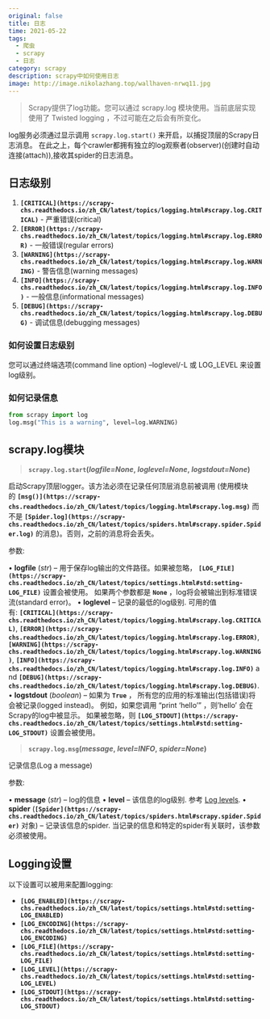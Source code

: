 ```yaml
---
original: false
title: 日志
time: 2021-05-22
tags: 
  - 爬虫
  - scrapy
  - 日志
category: scrapy
description: scrapy中如何使用日志
image: http://image.nikolazhang.top/wallhaven-nrwq11.jpg
---
```



> Scrapy提供了log功能。您可以通过 scrapy.log 模块使用。当前底层实现使用了 Twisted logging ，不过可能在之后会有所变化。

log服务必须通过显示调用 `scrapy.log.start()` 来开启，以捕捉顶层的Scrapy日志消息。 在此之上，每个crawler都拥有独立的log观察者(observer)(创建时自动连接(attach)),接收其spider的日志消息。

## 日志级别

1. **`[CRITICAL](https://scrapy-chs.readthedocs.io/zh_CN/latest/topics/logging.html#scrapy.log.CRITICAL)`** - 严重错误(critical)
2. **`[ERROR](https://scrapy-chs.readthedocs.io/zh_CN/latest/topics/logging.html#scrapy.log.ERROR)`** - 一般错误(regular errors)
3. **`[WARNING](https://scrapy-chs.readthedocs.io/zh_CN/latest/topics/logging.html#scrapy.log.WARNING)`** - 警告信息(warning messages)
4. **`[INFO](https://scrapy-chs.readthedocs.io/zh_CN/latest/topics/logging.html#scrapy.log.INFO)`** - 一般信息(informational messages)
5. **`[DEBUG](https://scrapy-chs.readthedocs.io/zh_CN/latest/topics/logging.html#scrapy.log.DEBUG)`** - 调试信息(debugging messages)

### 如何设置日志级别

您可以通过终端选项(command line option) –loglevel/-L 或 LOG_LEVEL 来设置log级别。

### 如何记录信息

```python
from scrapy import log
log.msg("This is a warning", level=log.WARNING)
```

## **scrapy.log模块**

> **`scrapy.log.start`(*logfile=None*, *loglevel=None*, *logstdout=None*)**

启动Scrapy顶层logger。该方法必须在记录任何顶层消息前被调用 (使用模块的 **`[msg()](https://scrapy-chs.readthedocs.io/zh_CN/latest/topics/logging.html#scrapy.log.msg)`** 而不是 **`[Spider.log](https://scrapy-chs.readthedocs.io/zh_CN/latest/topics/spiders.html#scrapy.spider.Spider.log)`** 的消息)。否则，之前的消息将会丢失。

参数:

• **logfile** (*str*) – 用于保存log输出的文件路径。如果被忽略， **`[LOG_FILE](https://scrapy-chs.readthedocs.io/zh_CN/latest/topics/settings.html#std:setting-LOG_FILE)`** 设置会被使用。 如果两个参数都是 **`None`** ，log将会被输出到标准错误流(standard error)。
• **loglevel** – 记录的最低的log级别. 可用的值有: **`[CRITICAL](https://scrapy-chs.readthedocs.io/zh_CN/latest/topics/logging.html#scrapy.log.CRITICAL)`**, **`[ERROR](https://scrapy-chs.readthedocs.io/zh_CN/latest/topics/logging.html#scrapy.log.ERROR)`**, **`[WARNING](https://scrapy-chs.readthedocs.io/zh_CN/latest/topics/logging.html#scrapy.log.WARNING)`**, **`[INFO](https://scrapy-chs.readthedocs.io/zh_CN/latest/topics/logging.html#scrapy.log.INFO)`** and **`[DEBUG](https://scrapy-chs.readthedocs.io/zh_CN/latest/topics/logging.html#scrapy.log.DEBUG)`**.
• **logstdout** (*boolean*) – 如果为 **`True`** ， 所有您的应用的标准输出(包括错误)将会被记录(logged instead)。 例如，如果您调用 “print ‘hello’” ，则’hello’ 会在Scrapy的log中被显示。 如果被忽略，则 **`[LOG_STDOUT](https://scrapy-chs.readthedocs.io/zh_CN/latest/topics/settings.html#std:setting-LOG_STDOUT)`** 设置会被使用。

> **`scrapy.log.msg`(*message*, *level=INFO*, *spider=None*)**

记录信息(Log a message)

参数:

• **message** (*str*) – log的信息
• **level** – 该信息的log级别. 参考 [Log levels](https://scrapy-chs.readthedocs.io/zh_CN/latest/topics/logging.html#topics-logging-levels).
• **spider** (**`[Spider](https://scrapy-chs.readthedocs.io/zh_CN/latest/topics/spiders.html#scrapy.spider.Spider)`** 对象) – 记录该信息的spider. 当记录的信息和特定的spider有关联时，该参数必须被使用。

## **Logging设置**

以下设置可以被用来配置logging:

- **`[LOG_ENABLED](https://scrapy-chs.readthedocs.io/zh_CN/latest/topics/settings.html#std:setting-LOG_ENABLED)`**
- **`[LOG_ENCODING](https://scrapy-chs.readthedocs.io/zh_CN/latest/topics/settings.html#std:setting-LOG_ENCODING)`**
- **`[LOG_FILE](https://scrapy-chs.readthedocs.io/zh_CN/latest/topics/settings.html#std:setting-LOG_FILE)`**
- **`[LOG_LEVEL](https://scrapy-chs.readthedocs.io/zh_CN/latest/topics/settings.html#std:setting-LOG_LEVEL)`**
- **`[LOG_STDOUT](https://scrapy-chs.readthedocs.io/zh_CN/latest/topics/settings.html#std:setting-LOG_STDOUT)`**